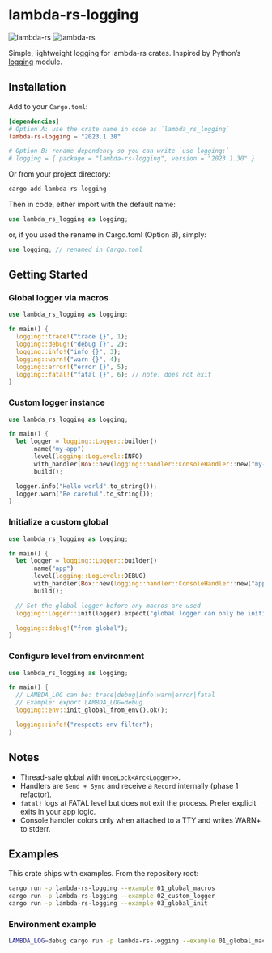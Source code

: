 # lambda-rs-logging
![lambda-rs](https://img.shields.io/crates/d/lambda-rs-logging)
![lambda-rs](https://img.shields.io/crates/v/lambda-rs-logging)

Simple, lightweight logging for lambda-rs crates. Inspired by Python’s
[logging](https://docs.python.org/3/library/logging.html) module.


## Installation
Add to your `Cargo.toml`:
```toml
[dependencies]
# Option A: use the crate name in code as `lambda_rs_logging`
lambda-rs-logging = "2023.1.30"

# Option B: rename dependency so you can write `use logging;`
# logging = { package = "lambda-rs-logging", version = "2023.1.30" }
```

Or from your project directory:
```bash
cargo add lambda-rs-logging
```

Then in code, either import with the default name:
```rust
use lambda_rs_logging as logging;
```
or, if you used the rename in Cargo.toml (Option B), simply:
```rust
use logging; // renamed in Cargo.toml
```

## Getting Started
### Global logger via macros
```rust
use lambda_rs_logging as logging;

fn main() {
  logging::trace!("trace {}", 1);
  logging::debug!("debug {}", 2);
  logging::info!("info {}", 3);
  logging::warn!("warn {}", 4);
  logging::error!("error {}", 5);
  logging::fatal!("fatal {}", 6); // note: does not exit
}
```

### Custom logger instance
```rust
use lambda_rs_logging as logging;

fn main() {
  let logger = logging::Logger::builder()
      .name("my-app")
      .level(logging::LogLevel::INFO)
      .with_handler(Box::new(logging::handler::ConsoleHandler::new("my-app")))
      .build();

  logger.info("Hello world".to_string());
  logger.warn("Be careful".to_string());
}
```

### Initialize a custom global
```rust
use lambda_rs_logging as logging;

fn main() {
  let logger = logging::Logger::builder()
      .name("app")
      .level(logging::LogLevel::DEBUG)
      .with_handler(Box::new(logging::handler::ConsoleHandler::new("app")))
      .build();

  // Set the global logger before any macros are used
  logging::Logger::init(logger).expect("global logger can only be initialized once");

  logging::debug!("from global");
}
```

### Configure level from environment
```rust
use lambda_rs_logging as logging;

fn main() {
  // LAMBDA_LOG can be: trace|debug|info|warn|error|fatal
  // Example: export LAMBDA_LOG=debug
  logging::env::init_global_from_env().ok();

  logging::info!("respects env filter");
}
```

## Notes
- Thread-safe global with `OnceLock<Arc<Logger>>`.
- Handlers are `Send + Sync` and receive a `Record` internally (phase 1 refactor).
- `fatal!` logs at FATAL level but does not exit the process. Prefer explicit exits in your app logic.
- Console handler colors only when attached to a TTY and writes WARN+ to stderr.

## Examples
This crate ships with examples. From the repository root:
```bash
cargo run -p lambda-rs-logging --example 01_global_macros
cargo run -p lambda-rs-logging --example 02_custom_logger
cargo run -p lambda-rs-logging --example 03_global_init
```

### Environment example
```bash
LAMBDA_LOG=debug cargo run -p lambda-rs-logging --example 01_global_macros
```
